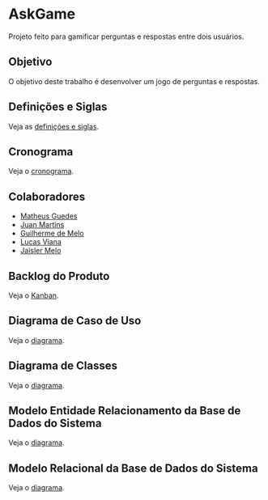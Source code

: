 # AskGame

Projeto feito para gamificar perguntas e respostas entre dois usuários.

## Objetivo

O objetivo deste trabalho é desenvolver um jogo de perguntas e respostas.

## Definições e Siglas

Veja as [definições e siglas](https://github.com/com-PCS-MS/Documentacao/blob/main/Defini%C3%A7%C3%B5es%20e%20Siglas.pdf).

## Cronograma

Veja o [cronograma](https://raw.githubusercontent.com/com-PCS-MS/Documentacao/main/AskGame.png).

## Colaboradores

* [Matheus Guedes](https://www.linkedin.com/in/matheus-cog/)
* [Juan Martins](https://www.linkedin.com/in/juan-martins-88243b212/)
* [Guilherme de Melo](https://www.linkedin.com/in/guilherme-de-melo-dutra-a61a31215/)
* [Lucas Viana](https://www.linkedin.com/in/lucas-viana-6b13b1178/)
* [Jaisler Melo](https://www.linkedin.com/in/jaisler-melo-7b30a9227/)

## Backlog do Produto

Veja o [Kanban](https://github.com/orgs/com-PCS-MS/projects/1).

## Diagrama de Caso de Uso

Veja o [diagrama](https://raw.githubusercontent.com/com-PCS-MS/Documentacao/main/Diagrama_de_Caso_de_Uso.png).

## Diagrama de Classes

Veja o [diagrama](https://raw.githubusercontent.com/com-PCS-MS/Documentacao/main/Diagrama%20de%20Classes.png).

## Modelo Entidade Relacionamento da Base de Dados do Sistema

Veja o [diagrama](https://raw.githubusercontent.com/com-PCS-MS/Documentacao/main/Diagrama_Entidade_e_relacionamento.PNG).

## Modelo Relacional da Base de Dados do Sistema

Veja o [diagrama](https://raw.githubusercontent.com/com-PCS-MS/Documentacao/main/Digrama_Relacional.PNG).
